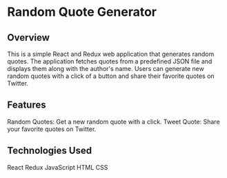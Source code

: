 # Random Quote Generator

## Overview
This is a simple React and Redux web application that generates random quotes. The application fetches quotes from a predefined JSON file and displays them along with the author's name. Users can generate new random quotes with a click of a button and share their favorite quotes on Twitter.

## Features
Random Quotes: Get a new random quote with a click.
Tweet Quote: Share your favorite quotes on Twitter.

## Technologies Used
React
Redux
JavaScript
HTML
CSS
